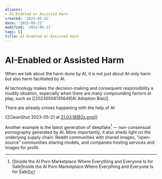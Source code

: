 ```yaml
---
aliases:
- AI-Enabled or Assisted Harm
created: '2023-05-21'
date: '2023-05-21'
modified: '2023-05-21'
tags: []
title: AI-Enabled or Assisted Harm
---
```


# AI-Enabled or Assisted Harm

When we talk about the harm done by AI, it is not just about AI-only harm but also harm facilitated by AI.

AI technology makes the decision-making and consequent responsibility a muddy situation, especially when there are many compounding factors at play, such as [[20230506135649|AI Adoption Bias]].

There are already crimes happening with the help of AI:

![[CleanShot 2023-05-21 at 21.03.18@2x.png]]

Another example is the latest generation of deepfake[^1] — non-consensual pornography generated by AI. More importantly, it also sheds light on the underlying supply chain: Reddit communities with shared images, "open-source" communities sharing models, and companies hosting services and images for profit.

[^1]: [[Inside the AI Porn Marketplace Where Everything and Everyone Is for Sale|Inside the AI Porn Marketplace Where Everything and Everyone Is for Sale]]